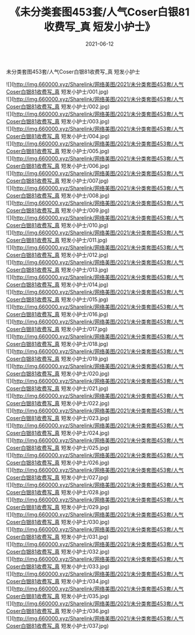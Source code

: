 ﻿---
layout: post
title:  《未分类套图453套/人气Coser白银81收费写_真 短发小护士》
date:   2021-06-12
img: http://img.660000.xyz/Sharelink/网络美图/2021/未分类套图453套/人气Coser白银81收费写_真 短发小护士/000.jpg
categories: [美女, 清纯, 唯美]
---

未分类套图453套/人气Coser白银81收费写_真 短发小护士

 ![](http://img.660000.xyz/Sharelink/网络美图/2021/未分类套图453套/人气Coser白银81收费写_真 短发小护士/001.jpg) <br>![](http://img.660000.xyz/Sharelink/网络美图/2021/未分类套图453套/人气Coser白银81收费写_真 短发小护士/002.jpg) <br>![](http://img.660000.xyz/Sharelink/网络美图/2021/未分类套图453套/人气Coser白银81收费写_真 短发小护士/003.jpg) <br>![](http://img.660000.xyz/Sharelink/网络美图/2021/未分类套图453套/人气Coser白银81收费写_真 短发小护士/004.jpg) <br>![](http://img.660000.xyz/Sharelink/网络美图/2021/未分类套图453套/人气Coser白银81收费写_真 短发小护士/005.jpg) <br>![](http://img.660000.xyz/Sharelink/网络美图/2021/未分类套图453套/人气Coser白银81收费写_真 短发小护士/006.jpg) <br>![](http://img.660000.xyz/Sharelink/网络美图/2021/未分类套图453套/人气Coser白银81收费写_真 短发小护士/007.jpg) <br>![](http://img.660000.xyz/Sharelink/网络美图/2021/未分类套图453套/人气Coser白银81收费写_真 短发小护士/008.jpg) <br>![](http://img.660000.xyz/Sharelink/网络美图/2021/未分类套图453套/人气Coser白银81收费写_真 短发小护士/009.jpg) <br>![](http://img.660000.xyz/Sharelink/网络美图/2021/未分类套图453套/人气Coser白银81收费写_真 短发小护士/010.jpg) <br>![](http://img.660000.xyz/Sharelink/网络美图/2021/未分类套图453套/人气Coser白银81收费写_真 短发小护士/011.jpg) <br>![](http://img.660000.xyz/Sharelink/网络美图/2021/未分类套图453套/人气Coser白银81收费写_真 短发小护士/012.jpg) <br>![](http://img.660000.xyz/Sharelink/网络美图/2021/未分类套图453套/人气Coser白银81收费写_真 短发小护士/013.jpg) <br>![](http://img.660000.xyz/Sharelink/网络美图/2021/未分类套图453套/人气Coser白银81收费写_真 短发小护士/014.jpg) <br>![](http://img.660000.xyz/Sharelink/网络美图/2021/未分类套图453套/人气Coser白银81收费写_真 短发小护士/015.jpg) <br>![](http://img.660000.xyz/Sharelink/网络美图/2021/未分类套图453套/人气Coser白银81收费写_真 短发小护士/016.jpg) <br>![](http://img.660000.xyz/Sharelink/网络美图/2021/未分类套图453套/人气Coser白银81收费写_真 短发小护士/017.jpg) <br>![](http://img.660000.xyz/Sharelink/网络美图/2021/未分类套图453套/人气Coser白银81收费写_真 短发小护士/018.jpg) <br>![](http://img.660000.xyz/Sharelink/网络美图/2021/未分类套图453套/人气Coser白银81收费写_真 短发小护士/019.jpg) <br>![](http://img.660000.xyz/Sharelink/网络美图/2021/未分类套图453套/人气Coser白银81收费写_真 短发小护士/020.jpg) <br>![](http://img.660000.xyz/Sharelink/网络美图/2021/未分类套图453套/人气Coser白银81收费写_真 短发小护士/021.jpg) <br>![](http://img.660000.xyz/Sharelink/网络美图/2021/未分类套图453套/人气Coser白银81收费写_真 短发小护士/022.jpg) <br>![](http://img.660000.xyz/Sharelink/网络美图/2021/未分类套图453套/人气Coser白银81收费写_真 短发小护士/023.jpg) <br>![](http://img.660000.xyz/Sharelink/网络美图/2021/未分类套图453套/人气Coser白银81收费写_真 短发小护士/024.jpg) <br>![](http://img.660000.xyz/Sharelink/网络美图/2021/未分类套图453套/人气Coser白银81收费写_真 短发小护士/025.jpg) <br>![](http://img.660000.xyz/Sharelink/网络美图/2021/未分类套图453套/人气Coser白银81收费写_真 短发小护士/026.jpg) <br>![](http://img.660000.xyz/Sharelink/网络美图/2021/未分类套图453套/人气Coser白银81收费写_真 短发小护士/027.jpg) <br>![](http://img.660000.xyz/Sharelink/网络美图/2021/未分类套图453套/人气Coser白银81收费写_真 短发小护士/028.jpg) <br>![](http://img.660000.xyz/Sharelink/网络美图/2021/未分类套图453套/人气Coser白银81收费写_真 短发小护士/029.jpg) <br>![](http://img.660000.xyz/Sharelink/网络美图/2021/未分类套图453套/人气Coser白银81收费写_真 短发小护士/030.jpg) <br>![](http://img.660000.xyz/Sharelink/网络美图/2021/未分类套图453套/人气Coser白银81收费写_真 短发小护士/031.jpg) <br>![](http://img.660000.xyz/Sharelink/网络美图/2021/未分类套图453套/人气Coser白银81收费写_真 短发小护士/032.jpg) <br>![](http://img.660000.xyz/Sharelink/网络美图/2021/未分类套图453套/人气Coser白银81收费写_真 短发小护士/033.jpg) <br>![](http://img.660000.xyz/Sharelink/网络美图/2021/未分类套图453套/人气Coser白银81收费写_真 短发小护士/034.jpg) <br>![](http://img.660000.xyz/Sharelink/网络美图/2021/未分类套图453套/人气Coser白银81收费写_真 短发小护士/035.jpg) <br>![](http://img.660000.xyz/Sharelink/网络美图/2021/未分类套图453套/人气Coser白银81收费写_真 短发小护士/036.jpg) <br>![](http://img.660000.xyz/Sharelink/网络美图/2021/未分类套图453套/人气Coser白银81收费写_真 短发小护士/037.jpg) <br>